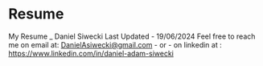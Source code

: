 # Resume
My Resume _ Daniel Siwecki
Last Updated - 19/06/2024
Feel free to reach me on email at: DanielAsiwecki@gmail.com - or - on linkedin at : https://www.linkedin.com/in/daniel-adam-siwecki

